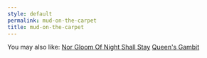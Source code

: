 ```yaml
---
style: default
permalink: mud-on-the-carpet
title: mud-on-the-carpet
---
```

You may also like:
[Nor Gloom Of Night Shall Stay](http://scp-wiki.net/nor-gloom-of-night-shall-stay)
[Queen's Gambit](http://scp-wiki.net/queen-s-gambit)